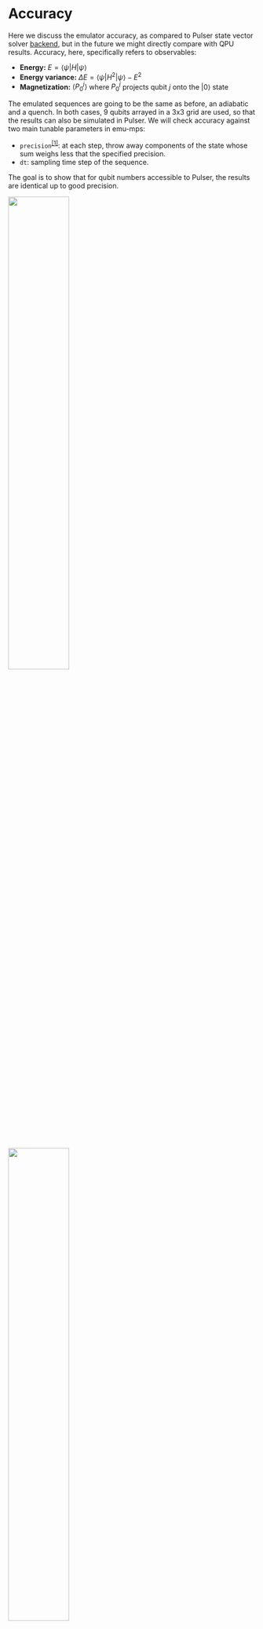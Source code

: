 # Accuracy

Here we discuss the emulator accuracy, as compared to Pulser state vector solver [backend](https://pulser.readthedocs.io/en/stable/tutorials/simulating.html), but in the future we might directly compare with QPU results.
Accuracy, here, specifically refers to observables:

- __Energy:__ $E = \langle\psi|H|\psi\rangle$
- __Energy variance:__ $\Delta E = \langle\psi|H^2|\psi\rangle-E^2$
- __Magnetization:__ $\langle P_{0}^j\rangle$ where $P_{0}^j$ projects qubit $j$ onto the $|0\rangle$ state

The emulated sequences are going to be the same as before, an adiabatic and a quench. In both cases, 9 qubits arrayed in a 3x3 grid are used, so that the results can also be simulated in Pulser. We will check accuracy against two main tunable parameters in emu-mps:

- `precision`<sup>[[1]](../advanced/errors.md#truncation-of-the-state)</sup>: at each step, throw away components of the state whose sum weighs less that the specified precision.
- `dt`: sampling time step of the sequence.

The goal is to show that for qubit numbers accessible to Pulser, the results are identical up to good precision.

<img src="../benchmark_plots/afm_state_fidelity.png"  width="49.7%">
<img src="../benchmark_plots/quench_fidelity.png"  width="49.7%">

Both sequences are emulated multiple times by varying both the precision and time step. Notice that any deviations from Pulser for the adiabatic sequence are impossible to detect at the scale of the graph for a wide range of emulation parameters. For larger qubit numbers, such as the 7x7 grid, the question of convergence is much subtler ([see here](../advanced/convergence.md)). Rather, what is interesting there, is that even for a 2d system, emu-mps correctly treats the Rydberg interaction, regardless of the [effective description of long-range interaction terms](../advanced/errors.md#effective-description-of-long-range-terms-in-the-hamiltonian) that emu-mps uses.

For the quench sequence, agreement with Pulser is still good for all shown parameter combinations, with the possible exception of the yellow curve, which has a deviation of 1%. For the quench sequence, the energy and energy variance are conserved quantities, meaning that all variation therein come from errors. Even though the relative errors are small, it's instructive to analyze the sources of these errors. For example, we see that emu-mps incurs the biggest error at the start of the emulation, when the bond dimension is still small (the bond dimension starts at 1, and increases from there). For a time-constant Hamiltonian, all deviations in the mean and variance of the energy come from truncation, and as expected, improving the precision reduces the error in the energy variance ([see here](../advanced/errors.md)). Finally, as explained in error sources in TDVP ([see here](../advanced/errors.md#truncation-of-the-state)), we see that reducing $dt$ below a threshold (somewhere in the range of 1-5) causes a quick growth of the truncation errors, which requires improving the precision.

The errors incurred by emu-mps can be contrasted with Pulser, which uses a generic ODE solver backend that does not take into account constants of the motion. Both the mean and variance of the energy exhibit a deviation from their initial value that is linear in the number of time-steps taken by the solver.

## effect of qubit ordering

On the performance benchmarks page, we show how a good qubit ordering can improve [performance](performance.md#qubit-shuffling). Here we will show that a good qubit ordering also improves the accuracy of emu-mps significantly. For the purposes of the demonstration, we use a custom 12-qubit pulse as follows:

```python
mock_device = AnalogDevice
duration = 6000
amplitude_maximum = np.pi
delta = np.pi
reg = pulser.register.Register.rectangle(3, 4, spacing=5)
seq = Sequence(reg, mock_device)
seq.declare_channel("ryd_glob", "rydberg_global")
rise_duration = duration / 3
fall_duration = duration / 3
sweep_duration = duration - rise_duration - fall_duration
rise = pulser.Pulse.ConstantDetuning(
    RampWaveform(rise_duration, 0.0, amplitude_maximum), -delta, 0.0
)
sweep = pulser.Pulse.ConstantAmplitude(
    amplitude_maximum, RampWaveform(sweep_duration, -delta, delta), 0.0
)
fall = pulser.Pulse.ConstantDetuning(
    RampWaveform(fall_duration, amplitude_maximum, 0.0), delta, 0.0
)
amp = CompositeWaveform(rise.amplitude, sweep.amplitude, fall.amplitude)
det = CompositeWaveform(rise.detuning, sweep.detuning, fall.detuning)
pulse = pulser.Pulse(amp, det, 0)
seq.add(
    pulse,
    "ryd_glob",
    protocol="no-delay",
)
```

The register spacing is immaterial because we run the sequence twice with a custom interaction matrix. We will plot the difference between the two corralation matrices at the end of the sequence for various parameters. The two interaction matrices contain only `0` and `1`, where the ones are between qubit pairs

 `[(6, 7), (8, 9), (10, 11), (7, 0), (7, 3), (9, 1), (9, 5), (11, 3), (11, 5), (6, 1), (6, 2), (8, 0), (8, 4), (10, 2), (10, 4)]`

 and

 `[(6, 7), (8, 9), (10, 11), (7, 1), (7, 3), (9, 1), (9, 5), (11, 3), (11, 5), (6, 0), (6, 2), (8, 0), (8, 4), (10, 2), (10, 4)]`

 respectively. As can be seen, only two of the interaction terms are different `(6,1) -> (6,0)` and `(7,0) -> (7,1)`, causing the correlation matrices to be extremely similar, requiring good accuracy for the simulation. Furthermore, since the two differing terms are "long range", these form a good stress test for emu-mps, which uses an effective description of such long-range terms. The results are as follows:

<div style="text-align:center;">
<img src="../benchmark_plots/sv_optimatrix_fidelity.png"  width="90%">
</div>

Emu-sv is used as a source of truth. The most salient feature is that the shown difference is largest on the  `(6,1)`, `(6,0)`, `(7,0)` and `(7,1)` terms which are precisely the terms in the interaction matrix that have been changed. The checkerboard pattern is explained because while one interaction term is added, the other is removed, causing opposite signs in the difference. Then, to subleading order, you can see repeats of this effect as the changed interaction matrix causes further differences in the correlation structure. It can be seen that for a precision of `1e-7` emu-mps is not able to capture the differences in correlation at all without reordering: the difference between the two correlation matrices is essentially zero (see top right in the figure). As explained above, terms in the interaction matrix far from the diagonal are difficult to capture for emu-mps. Notice that qubit reordering alleviates this problem, and although agreement with emu-sv is not exact, the fundamental structure of the problem is visible. The same is true for a precision `1e-6` but the errors in emu-mps will be somewhat larger. Setting the precision to `1e-8` causes emu-mps to capture the long-range correlations more accurately, even without qubit reordering. It should be noted that in this case, qubit reordering still has positive effects. Firstly, the bond dimension required to accurately describe the quantum state will be lower, decreasing the runtime. Secondly, the results with qubit ordering are much more stable than those without. For example, when running the simulation without qubit ordering the results are hardware dependent: there is a noise of a similar magnitude as for precision `1e-7` without reordering, which just happens to be negligible on the AMD EPYC 7742 where this graph was generated. This problem vanishes when qubit reordering is used, and demonstrates the fundamental instability of TDVP in the presence of long-range interactions.
